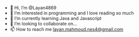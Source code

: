 - 👋 Hi, I’m @Layan4869
- 👀 I’m interested in programming and I love reading so much
- 🌱 I’m currently learning Java and Javascript
- 💞️ I’m looking to collaborate on...
- 📫 How to reach me layan.mahmoud.nes4@gmail.com

<!---
Layan4869/Layan4869 is a ✨ special ✨ repository because its `README.md` (this file) appears on your GitHub profile.
You can click the Preview link to take a look at your changes.
--->
